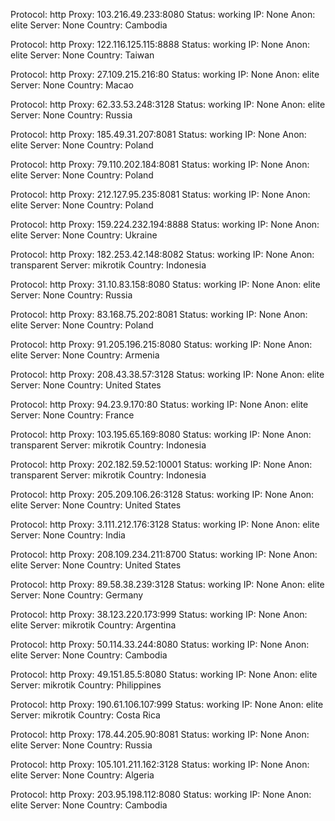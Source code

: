 Protocol: http
Proxy: 103.216.49.233:8080
Status: working
IP: None
Anon: elite
Server: None
Country: Cambodia

Protocol: http
Proxy: 122.116.125.115:8888
Status: working
IP: None
Anon: elite
Server: None
Country: Taiwan

Protocol: http
Proxy: 27.109.215.216:80
Status: working
IP: None
Anon: elite
Server: None
Country: Macao

Protocol: http
Proxy: 62.33.53.248:3128
Status: working
IP: None
Anon: elite
Server: None
Country: Russia

Protocol: http
Proxy: 185.49.31.207:8081
Status: working
IP: None
Anon: elite
Server: None
Country: Poland

Protocol: http
Proxy: 79.110.202.184:8081
Status: working
IP: None
Anon: elite
Server: None
Country: Poland

Protocol: http
Proxy: 212.127.95.235:8081
Status: working
IP: None
Anon: elite
Server: None
Country: Poland

Protocol: http
Proxy: 159.224.232.194:8888
Status: working
IP: None
Anon: elite
Server: None
Country: Ukraine

Protocol: http
Proxy: 182.253.42.148:8082
Status: working
IP: None
Anon: transparent
Server: mikrotik
Country: Indonesia

Protocol: http
Proxy: 31.10.83.158:8080
Status: working
IP: None
Anon: elite
Server: None
Country: Russia

Protocol: http
Proxy: 83.168.75.202:8081
Status: working
IP: None
Anon: elite
Server: None
Country: Poland

Protocol: http
Proxy: 91.205.196.215:8080
Status: working
IP: None
Anon: elite
Server: None
Country: Armenia

Protocol: http
Proxy: 208.43.38.57:3128
Status: working
IP: None
Anon: elite
Server: None
Country: United States

Protocol: http
Proxy: 94.23.9.170:80
Status: working
IP: None
Anon: elite
Server: None
Country: France

Protocol: http
Proxy: 103.195.65.169:8080
Status: working
IP: None
Anon: transparent
Server: mikrotik
Country: Indonesia

Protocol: http
Proxy: 202.182.59.52:10001
Status: working
IP: None
Anon: transparent
Server: mikrotik
Country: Indonesia

Protocol: http
Proxy: 205.209.106.26:3128
Status: working
IP: None
Anon: elite
Server: None
Country: United States

Protocol: http
Proxy: 3.111.212.176:3128
Status: working
IP: None
Anon: elite
Server: None
Country: India

Protocol: http
Proxy: 208.109.234.211:8700
Status: working
IP: None
Anon: elite
Server: None
Country: United States

Protocol: http
Proxy: 89.58.38.239:3128
Status: working
IP: None
Anon: elite
Server: None
Country: Germany

Protocol: http
Proxy: 38.123.220.173:999
Status: working
IP: None
Anon: elite
Server: mikrotik
Country: Argentina

Protocol: http
Proxy: 50.114.33.244:8080
Status: working
IP: None
Anon: elite
Server: None
Country: Cambodia

Protocol: http
Proxy: 49.151.85.5:8080
Status: working
IP: None
Anon: elite
Server: mikrotik
Country: Philippines

Protocol: http
Proxy: 190.61.106.107:999
Status: working
IP: None
Anon: elite
Server: mikrotik
Country: Costa Rica

Protocol: http
Proxy: 178.44.205.90:8081
Status: working
IP: None
Anon: elite
Server: None
Country: Russia

Protocol: http
Proxy: 105.101.211.162:3128
Status: working
IP: None
Anon: elite
Server: None
Country: Algeria

Protocol: http
Proxy: 203.95.198.112:8080
Status: working
IP: None
Anon: elite
Server: None
Country: Cambodia

